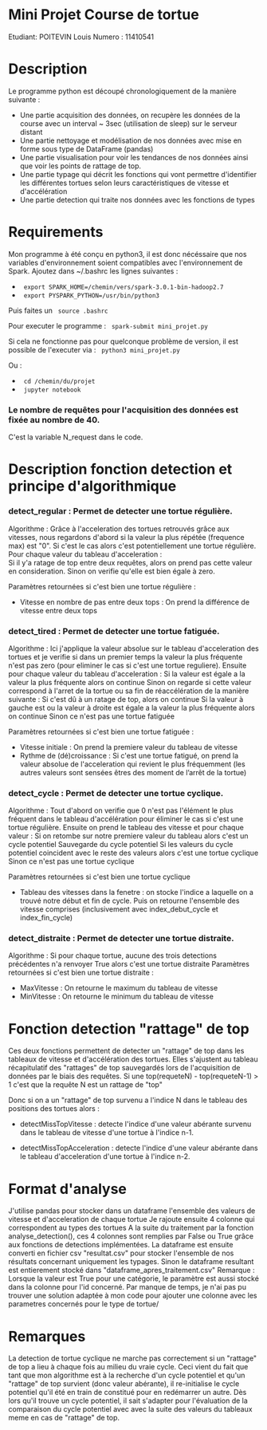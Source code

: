 # Mini Projet Course de tortue

Etudiant: POITEVIN Louis
Numero : 11410541

# Description

Le programme python est découpé chronologiquement de la manière suivante : 
* Une partie acquisition des données, on recupère les données de la course avec un interval ~ 3sec (utilisation de sleep) sur le serveur distant
* Une partie nettoyage et modélisation de nos données avec mise en forme sous type de DataFrame (pandas)
* Une partie visualisation pour voir les tendances de nos données ainsi que voir les points de rattage de top.
* Une partie typage qui décrit les fonctions qui vont permettre d'identifier les différentes tortues selon leurs caractéristiques de vitesse et d'accélération
* Une partie detection qui traite nos données avec les fonctions de types


# Requirements

Mon programme à été conçu en python3, il est donc nécéssaire que nos variables d'environnement soient compatibles avec l'environnement de Spark. Ajoutez dans ~/.bashrc les lignes suivantes :

* <code> export SPARK_HOME=/chemin/vers/spark-3.0.1-bin-hadoop2.7 </code>
* <code> export PYSPARK_PYTHON=/usr/bin/python3 </code>

Puis faites un <code> source .bashrc </code>

Pour executer le programme : 
<code> spark-submit mini_projet.py </code>

Si cela ne fonctionne pas pour quelconque problème de version, il est possible de l'executer via :
<code> python3 mini_projet.py </code> 

Ou  :
* <code> cd /chemin/du/projet </code>
* <code> jupyter notebook </code>

### Le nombre de requêtes pour l'acquisition des données est fixée au nombre de 40.
C'est la variable N_request dans le code.

# Description fonction detection et principe d'algorithmique 

### detect_regular : Permet de detecter une tortue régulière.
Algorithme : Grâce à l'acceleration des tortues retrouvés grâce aux vitesses, nous regardons d'abord si la valeur la plus répétée (frequence max) est "0". 
Si c'est le cas alors c'est potentiellement une tortue régulière. 
Pour chaque valeur du tableau d'acceleration :  
    Si il y'a ratage de top entre deux requêtes, alors on prend pas cette valeur en consideration.
    Sinon on verifie qu'elle est bien égale à zero.

Paramètres retournées si c'est bien une tortue régulière : 
* Vitesse en nombre de pas entre deux tops : On prend la différence de vitesse entre deux tops


### detect_tired : Permet de detecter une tortue fatiguée.
Algorithme : Ici j'applique la valeur absolue sur le tableau d'acceleration des tortues et je verifie si dans un premier temps la valeur la plus fréquente n'est pas zero (pour eliminer le cas si c'est une tortue reguliere). 
Ensuite pour chaque valeur du tableau d'acceleration : 
    Si la valeur est égale a la valeur la plus fréquente alors on continue
    Sinon on regarde si cette valeur correspond à l'arret de la tortue ou sa fin de réaccélération de la manière suivante :
        Si c'est dû à un ratage de top, alors on continue
        Si la valeur à gauche est ou la valeur à droite est égale a la valeur la plus fréquente alors on continue
        Sinon ce n'est pas une tortue fatiguée

Paramètres retournées si c'est bien une tortue fatiguée :
* Vitesse initiale : On prend la premiere valeur du tableau de vitesse
* Rythme de (dé)croissance : Si c'est une tortue fatigué, on prend la valeur absolue de l'acceleration qui revient le plus fréquemment (les autres valeurs sont sensées êtres des moment de l’arrêt de la tortue)


    

### detect_cycle : Permet de detecter une tortue cyclique.
Algorithme : Tout d'abord on verifie que 0 n'est pas l'élément le plus fréquent dans le tableau d'accélération pour éliminer le cas si c'est une tortue régulière.
Ensuite on prend le tableau des vitesse et pour chaque valeur : 
Si on retombe sur notre premiere valeur du tableau alors c'est un cycle potentiel 
    Sauvegarde du cycle potentiel 
    Si les valeurs du cycle potentiel coincident avec le reste des valeurs alors c'est une tortue cyclique
    Sinon ce n'est pas une tortue cyclique


Paramètres retournées si c'est bien une tortue cyclique 
* Tableau des vitesses dans la fenetre : on stocke l'indice a laquelle on a trouvé notre début et fin de cycle. Puis on retourne l'ensemble des vitesse comprises (inclusivement avec index_debut_cycle et index_fin_cycle)

### detect_distraite : Permet de detecter une tortue distraite.
Algorithme : Si pour chaque tortue, aucune des trois detections précédentes n'a renvoyer True alors c'est une tortue distraite
Paramètres retournées si c'est bien une tortue distraite :
* MaxVitesse : On retourne le maximum du tableau de vitesse
* MinVitesse : On retourne le minimum du tableau de vitesse



# Fonction detection "rattage" de top 

Ces deux fonctions permettent de detecter un "rattage" de top dans les tableaux de vitesse et d'accélération des tortues. Elles s'ajustent au tableau récapitulatif des "rattages" de top sauvegardés lors de l'acquisition de données par le biais des requêtes.
Si une top(requeteN) - top(requeteN-1) > 1 c'est que la requête N est un rattage de "top"

Donc si on a un "rattage" de top survenu a l'indice N dans le tableau des positions des tortues alors :

* detectMissTopVitesse : detecte l'indice d'une valeur abérante survenu dans le tableau de vitesse d'une tortue à l'indice n-1. 

* detectMissTopAcceleration : detecte l'indice d'une valeur abérante dans le tableau d'acceleration d'une tortue à l'indice n-2.

# Format d'analyse 

J'utilise pandas pour stocker dans un dataframe l'ensemble des valeurs de vitesse et d'acceleration de chaque tortue
Je rajoute ensuite 4 colonne qui correspondent au types des tortues
A la suite du traitement par la fonction analyse_detection(), ces 4 colonnes sont remplies par False ou True grâce aux fonctions de detections implémentées.
La dataframe est ensuite converti en fichier csv "resultat.csv" pour stocker l'ensemble de nos résultats concernant uniquement les typages. Sinon le dataframe resultant est entierement stocké dans "dataframe_apres_traitement.csv"
Remarque : Lorsque la valeur est True pour une catégorie, le paramètre est aussi stocké dans la colonne pour l'id concerné. Par manque de temps, je n'ai pas pu trouver une solution adaptée à mon code pour ajouter une colonne avec les parametres concernés pour le type de tortue/

# Remarques

La detection de tortue cyclique ne marche pas correctement si un "rattage" de top a lieu à chaque fois au milieu du vraie cycle. 
Ceci vient du fait que tant que mon algorithme est à la recherche d'un cycle potentiel et qu'un "rattage" de top survient (donc valeur abérante), il re-initialise le cycle potentiel qu'il été en train de constitué pour en redémarrer un autre.
Dès lors qu'il trouve un cycle potentiel, il sait s'adapter pour l'évaluation de la comparaison du cycle potentiel avec avec la suite des valeurs du tableaux meme en cas de "rattage" de top. 

